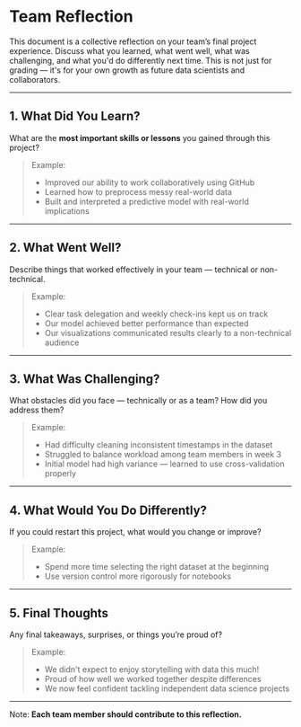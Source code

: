 # Team Reflection

This document is a collective reflection on your team’s final project experience. Discuss what you learned, what went well, what was challenging, and what you'd do differently next time. This is not just for grading — it's for your own growth as future data scientists and collaborators.

---

## 1. What Did You Learn?

What are the **most important skills or lessons** you gained through this project?

> Example:
> - Improved our ability to work collaboratively using GitHub
> - Learned how to preprocess messy real-world data
> - Built and interpreted a predictive model with real-world implications

---

## 2. What Went Well?

Describe things that worked effectively in your team — technical or non-technical.

> Example:
> - Clear task delegation and weekly check-ins kept us on track 
> - Our model achieved better performance than expected
> - Our visualizations communicated results clearly to a non-technical audience

---

## 3.  What Was Challenging?

What obstacles did you face — technically or as a team? How did you address them?

> Example:
> - Had difficulty cleaning inconsistent timestamps in the dataset
> - Struggled to balance workload among team members in week 3
> - Initial model had high variance — learned to use cross-validation properly

---

## 4. What Would You Do Differently?

If you could restart this project, what would you change or improve?

> Example:
> - Spend more time selecting the right dataset at the beginning
> - Use version control more rigorously for notebooks

---

## 5. Final Thoughts

Any final takeaways, surprises, or things you’re proud of?

> Example:
> - We didn't expect to enjoy storytelling with data this much!
> - Proud of how well we worked together despite differences
> - We now feel confident tackling independent data science projects

---

Note: **Each team member should contribute to this reflection.** 